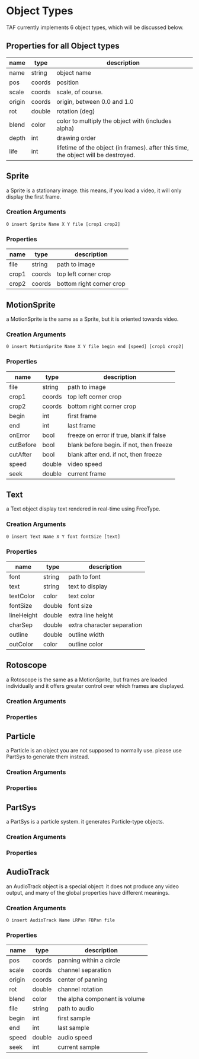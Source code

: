 # Object Types

TAF currently implements 6 object types, which will be discussed below.

## Properties for all Object types

name      |  type  | description
----------|--------|---------------------------------------
name      | string | object name
pos       | coords | position
scale     | coords | scale, of course.
origin    | coords | origin, between 0.0 and 1.0
rot       | double | rotation (deg)
blend     | color  | color to multiply the object with (includes alpha)
depth     |  int   | drawing order
life      |  int   | lifetime of the object (in frames). after this time, the object will be destroyed.

## Sprite

a Sprite is a stationary image. this means, if you load a video, it will only display the first frame.

### Creation Arguments

```
0 insert Sprite Name X Y file [crop1 crop2]
```

### Properties

name      |  type  | description
----------|--------|---------------------------------------
file      | string | path to image
crop1     | coords | top left corner crop
crop2     | coords | bottom right corner crop

## MotionSprite

a MotionSprite is the same as a Sprite, but it is oriented towards video.

### Creation Arguments

```
0 insert MotionSprite Name X Y file begin end [speed] [crop1 crop2]
```

### Properties

name      |  type  | description
----------|--------|---------------------------------------
file      | string | path to image
crop1     | coords | top left corner crop
crop2     | coords | bottom right corner crop
begin     |  int   | first frame
end       |  int   | last frame
onError   |  bool  | freeze on error if true, blank if false
cutBefore |  bool  | blank before begin. if not, then freeze
cutAfter  |  bool  | blank after end. if not, then freeze
speed     | double | video speed
seek      | double | current frame

## Text

a Text object display text rendered in real-time using FreeType.

### Creation Arguments

```
0 insert Text Name X Y font fontSize [text]
```

### Properties

name       |  type  | description
-----------|--------|---------------------------------------
font       | string | path to font
text       | string | text to display
textColor  | color  | text color
fontSize   | double | font size
lineHeight | double | extra line height
charSep    | double | extra character separation
outline    | double | outline width
outColor   | color  | outline color

## Rotoscope

a Rotoscope is the same as a MotionSprite, but frames are loaded individually and it offers greater control over which frames are displayed.

### Creation Arguments

### Properties

## Particle

a Particle is an object you are not supposed to normally use. please use PartSys to generate them instead.

### Creation Arguments

### Properties

## PartSys

a PartSys is a particle system. it generates Particle-type objects.

### Creation Arguments

### Properties

## AudioTrack

an AudioTrack object is a special object: it does not produce any video output, and many of the global properties have different meanings.

### Creation Arguments

```
0 insert AudioTrack Name LRPan FBPan file
```

### Properties

name      |  type  | description
----------|--------|---------------------------------------
pos       | coords | panning within a circle
scale     | coords | channel separation
origin    | coords | center of panning
rot       | double | channel rotation
blend     | color  | the alpha component is volume
file      | string | path to audio
begin     |  int   | first sample
end       |  int   | last sample
speed     | double | audio speed
seek      |  int   | current sample
